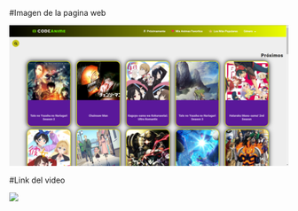 #Imagen de la pagina web

![](https://github.com/LucasMilessi/CodeAnime/blob/main/codeAnime.png)

#Link del video

![](https://www.youtube.com/watch?v=j3MmNbs2hjI)
